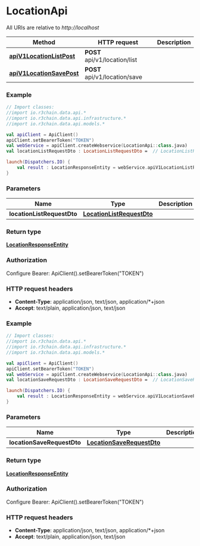 # LocationApi

All URIs are relative to *http://localhost*

Method | HTTP request | Description
------------- | ------------- | -------------
[**apiV1LocationListPost**](LocationApi.md#apiV1LocationListPost) | **POST** api/v1/location/list | 
[**apiV1LocationSavePost**](LocationApi.md#apiV1LocationSavePost) | **POST** api/v1/location/save | 





### Example
```kotlin
// Import classes:
//import io.r3chain.data.api.*
//import io.r3chain.data.api.infrastructure.*
//import io.r3chain.data.api.models.*

val apiClient = ApiClient()
apiClient.setBearerToken("TOKEN")
val webService = apiClient.createWebservice(LocationApi::class.java)
val locationListRequestDto : LocationListRequestDto =  // LocationListRequestDto | 

launch(Dispatchers.IO) {
    val result : LocationResponseEntity = webService.apiV1LocationListPost(locationListRequestDto)
}
```

### Parameters

Name | Type | Description  | Notes
------------- | ------------- | ------------- | -------------
 **locationListRequestDto** | [**LocationListRequestDto**](LocationListRequestDto.md)|  | [optional]

### Return type

[**LocationResponseEntity**](LocationResponseEntity.md)

### Authorization


Configure Bearer:
    ApiClient().setBearerToken("TOKEN")

### HTTP request headers

 - **Content-Type**: application/json, text/json, application/*+json
 - **Accept**: text/plain, application/json, text/json




### Example
```kotlin
// Import classes:
//import io.r3chain.data.api.*
//import io.r3chain.data.api.infrastructure.*
//import io.r3chain.data.api.models.*

val apiClient = ApiClient()
apiClient.setBearerToken("TOKEN")
val webService = apiClient.createWebservice(LocationApi::class.java)
val locationSaveRequestDto : LocationSaveRequestDto =  // LocationSaveRequestDto | 

launch(Dispatchers.IO) {
    val result : LocationResponseEntity = webService.apiV1LocationSavePost(locationSaveRequestDto)
}
```

### Parameters

Name | Type | Description  | Notes
------------- | ------------- | ------------- | -------------
 **locationSaveRequestDto** | [**LocationSaveRequestDto**](LocationSaveRequestDto.md)|  | [optional]

### Return type

[**LocationResponseEntity**](LocationResponseEntity.md)

### Authorization


Configure Bearer:
    ApiClient().setBearerToken("TOKEN")

### HTTP request headers

 - **Content-Type**: application/json, text/json, application/*+json
 - **Accept**: text/plain, application/json, text/json


